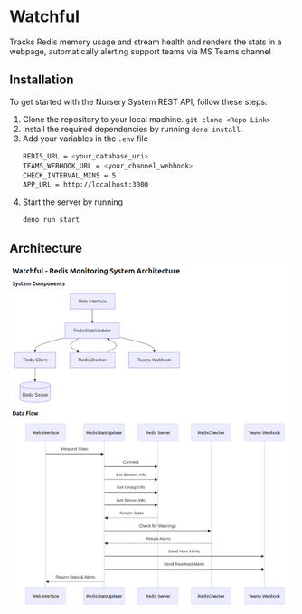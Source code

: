 # Watchful
Tracks Redis memory usage and stream health and renders the stats in a webpage, automatically alerting support teams via MS Teams channel

## Installation
To get started with the Nursery System REST API, follow these steps:
1. Clone the repository to your local machine. `git clone <Repo Link>`
2. Install the required dependencies by running `deno install`.
3. Add your variables in the `.env` file  
    ```bash
    REDIS_URL = <your_database_uri>
    TEAMS_WEBHOOK_URL = <your_channel_webhook>
    CHECK_INTERVAL_MINS = 5
    APP_URL = http://localhost:3000
    ```
4. Start the server by running 
    ```bash 
    deno run start
    ```

## Architecture

![arch](arch.png)
